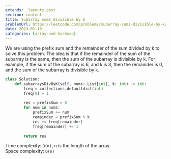 ```yaml
---
extends: _layouts.post
section: content
title: Subarray sums divisible by k
problemUrl: https://leetcode.com/problems/subarray-sums-divisible-by-k/
date: 2023-01-19
categories: [array-and-hashmap]
---
```


We are using the prefix sum and the remainder of the sum divided by k to solve this problem. The idea is that if the remainder of the sum of the subarray is the same, then the sum of the subarray is divisible by k. For example, if the sum of the subarray is 6, and k is 3, then the remainder is 0, and the sum of the subarray is divisible by k.

```python
class Solution:
    def subarraysDivByK(self, nums: List[int], k: int) -> int:
        freq = collections.defaultdict(int)
        freq[0] = 1
        
        res = prefixSum = 0
        for num in nums:
            prefixSum += num
            remainder = prefixSum % k
            res += freq[remainder]
            freq[remainder] += 1
        
        return res
```

Time complexity: `O(n)`, n is the length of the array. <br/>
Space complexity: `O(n)`